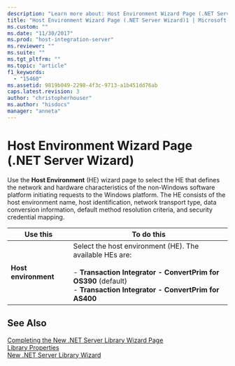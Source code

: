```yaml
---
description: "Learn more about: Host Environment Wizard Page (.NET Server Wizard)"
title: "Host Environment Wizard Page (.NET Server Wizard)1 | Microsoft Docs"
ms.custom: ""
ms.date: "11/30/2017"
ms.prod: "host-integration-server"
ms.reviewer: ""
ms.suite: ""
ms.tgt_pltfrm: ""
ms.topic: "article"
f1_keywords: 
  - "15460"
ms.assetid: 9819b049-2298-4f3c-9713-a1b451dd76ab
caps.latest.revision: 3
author: "christopherhouser"
ms.author: "hisdocs"
manager: "anneta"
---
```

# Host Environment Wizard Page (.NET Server Wizard)
Use the **Host Environment** (HE) wizard page to select the HE that defines the network and hardware characteristics of the non-Windows software platform initiating requests to the Windows platform. The HE consists of the host environment name, host identification, network transport type, data conversion information, default method resolution criteria, and security credential mapping.  
  
|Use this|To do this|  
|--------------|----------------|  
|**Host environment**|Select the host environment (HE). The available HEs are:<br /><br /> -   **Transaction Integrator - ConvertPrim for OS390** (default)<br />-   **Transaction Integrator - ConvertPrim for AS400**|  
  
## See Also  
 [Completing the New .NET Server Library Wizard Page](../core/completing-the-new-net-server-library-wizard-page2.md)   
 [Library Properties](../core/library-properties2.md)   
 [New .NET Server Library Wizard](../core/new-net-server-library-wizard1.md)

